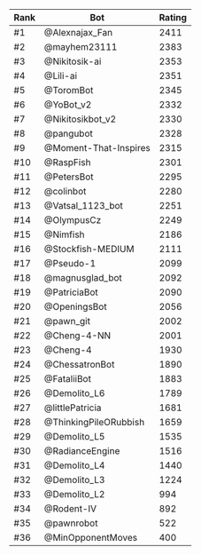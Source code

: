 Rank|Bot|Rating
---|---|---
#1|@Alexnajax_Fan|2411
#2|@mayhem23111|2383
#3|@Nikitosik-ai|2353
#4|@Lili-ai|2351
#5|@ToromBot|2345
#6|@YoBot_v2|2332
#7|@Nikitosikbot_v2|2330
#8|@pangubot|2328
#9|@Moment-That-Inspires|2315
#10|@RaspFish|2301
#11|@PetersBot|2295
#12|@colinbot|2280
#13|@Vatsal_1123_bot|2251
#14|@OlympusCz|2249
#15|@Nimfish|2186
#16|@Stockfish-MEDIUM|2111
#17|@Pseudo-1|2099
#18|@magnusglad_bot|2092
#19|@PatriciaBot|2090
#20|@OpeningsBot|2056
#21|@pawn_git|2002
#22|@Cheng-4-NN|2001
#23|@Cheng-4|1930
#24|@ChessatronBot|1890
#25|@FataliiBot|1883
#26|@Demolito_L6|1789
#27|@littlePatricia|1681
#28|@ThinkingPileORubbish|1659
#29|@Demolito_L5|1535
#30|@RadianceEngine|1516
#31|@Demolito_L4|1440
#32|@Demolito_L3|1224
#33|@Demolito_L2|994
#34|@Rodent-IV|892
#35|@pawnrobot|522
#36|@MinOpponentMoves|400
